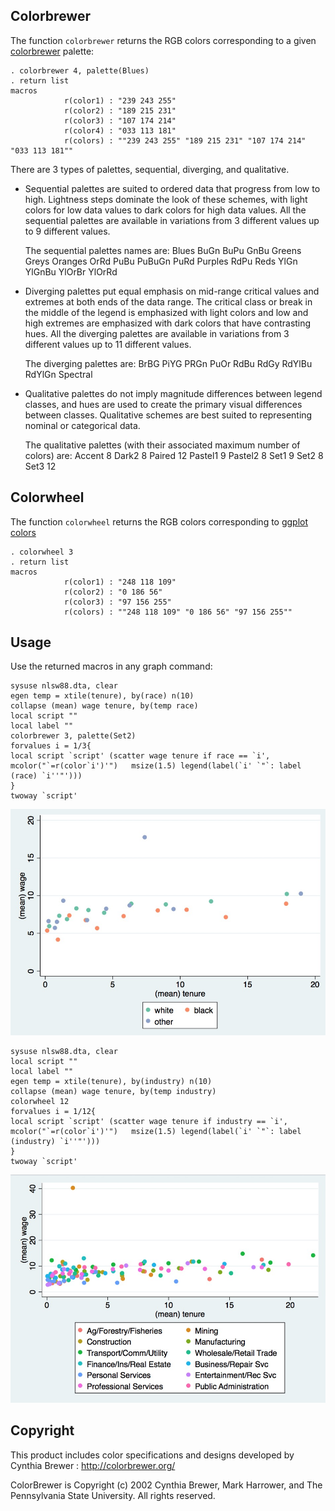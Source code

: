 



## Colorbrewer

The function `colorbrewer` returns the RGB colors corresponding to a given [colorbrewer](http://colorbrewer.org/) palette:

```
. colorbrewer 4, palette(Blues)
. return list
macros
			r(color1) : "239 243 255"
            r(color2) : "189 215 231"
            r(color3) : "107 174 214"
            r(color4) : "033 113 181"
            r(colors) : ""239 243 255" "189 215 231" "107 174 214" "033 113 181""
```

There are 3 types of palettes, sequential, diverging, and qualitative.

- Sequential palettes are suited to ordered data that progress from low to high. Lightness steps
dominate the look of these schemes, with light colors for low data values to dark colors for high
data values. All the sequential palettes are available in variations from 3 different values up to 9 different values.

	The sequential palettes names are: Blues BuGn BuPu GnBu Greens Greys Oranges OrRd PuBu PuBuGn PuRd Purples RdPu Reds YlGn YlGnBu YlOrBr YlOrRd

- Diverging palettes put equal emphasis on mid-range critical values and extremes at both ends
of the data range. The critical class or break in the middle of the legend is emphasized with light
colors and low and high extremes are emphasized with dark colors that have contrasting hues. All the diverging palettes are available in variations from 3 different values up to 11 different values.


	The diverging palettes are:	BrBG PiYG PRGn PuOr RdBu RdGy RdYlBu RdYlGn Spectral

- Qualitative palettes do not imply magnitude differences between legend classes, and hues are
used to create the primary visual differences between classes. Qualitative schemes are best suited
to representing nominal or categorical data. 

	The qualitative palettes (with their associated maximum number of colors) are: Accent 8 Dark2 8 Paired 12 Pastel1 9 Pastel2 8 Set1 9 Set2 8 Set3 12

## Colorwheel

The function `colorwheel` returns the RGB colors corresponding to [ggplot colors](img/ggplot.jpg)


```
. colorwheel 3
. return list
macros
			r(color1) : "248 118 109"
			r(color2) : "0 186 56"
			r(color3) : "97 156 255"
			r(colors) : ""248 118 109" "0 186 56" "97 156 255""

```

## Usage

Use the returned macros in any graph command:

```
sysuse nlsw88.dta, clear
egen temp = xtile(tenure), by(race) n(10)
collapse (mean) wage tenure, by(temp race)
local script ""
local label ""
colorbrewer 3, palette(Set2)
forvalues i = 1/3{
local script `script' (scatter wage tenure if race == `i', mcolor("`=r(color`i')'")   msize(1.5) legend(label(`i' `"`: label (race) `i''"')))
}
twoway `script'
```
![](img/graphset2.jpg)


```
sysuse nlsw88.dta, clear
local script ""
local label ""
egen temp = xtile(tenure), by(industry) n(10)
collapse (mean) wage tenure, by(temp industry)
colorwheel 12
forvalues i = 1/12{
local script `script' (scatter wage tenure if industry == `i', mcolor("`=r(color`i')'")   msize(1.5) legend(label(`i' `"`: label (industry) `i''"')))
}
twoway `script'
```
![](img/graphggplot.jpg)




## Copyright
This product includes color specifications and designs developed by Cynthia Brewer : http://colorbrewer.org/

ColorBrewer is Copyright (c) 2002 Cynthia Brewer, Mark Harrower, and The Pennsylvania State
University. All rights reserved.